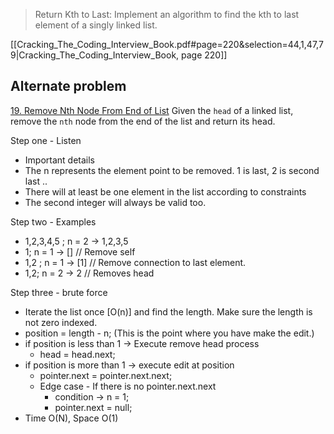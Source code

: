 > Return Kth to Last: Implement an algorithm to find the kth to last element of a singly linked list.

[[Cracking_The_Coding_Interview_Book.pdf#page=220&selection=44,1,47,79|Cracking_The_Coding_Interview_Book, page 220]]

## Alternate problem 
[19. Remove Nth Node From End of List](https://leetcode.com/problems/remove-nth-node-from-end-of-list/)
Given the `head` of a linked list, remove the `nth` node from the end of the list and return its head.

Step one - Listen
- Important details
- The n represents the element point to be removed. 1 is last, 2 is second last ..
- There will at least be one element in the list according to constraints 
- The second integer will always be valid too.

Step two - Examples
- 1,2,3,4,5 ; n = 2 -> 1,2,3,5
- 1; n = 1 -> [] // Remove self
- 1,2 ; n = 1 -> [1] // Remove connection to last element.
- 1,2; n = 2 -> 2 // Removes head

Step three - brute force 
- Iterate the list once [O(n)] and find the length. Make sure the length is not zero indexed.
- position = length - n; (This is the point where you have make the edit.)
- if position is less than 1 -> Execute remove head process
	- head = head.next;
- if position is more than 1 -> execute edit at position
	- pointer.next = pointer.next.next;
	- Edge case - If there is no pointer.next.next
		- condition -> n = 1;
		- pointer.next = null;
- Time O(N), Space O(1)